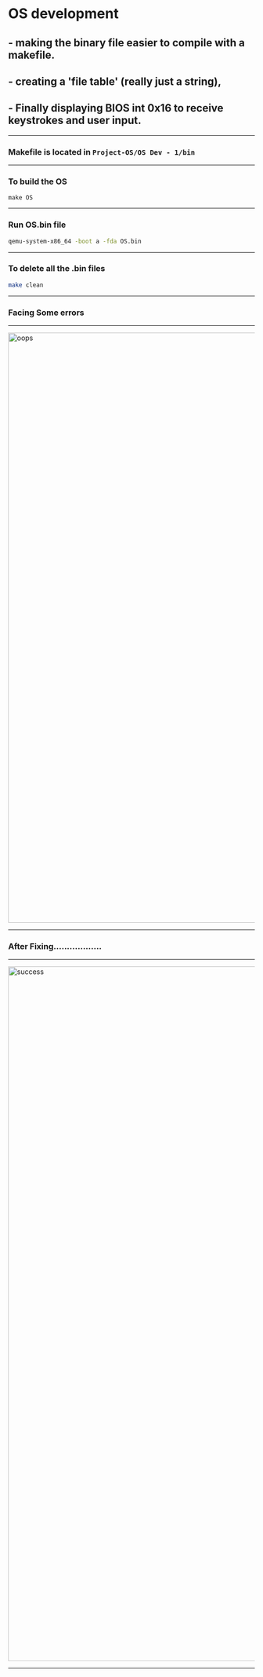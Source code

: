 # OS development
## - making the binary file easier to compile with a makefile.
## - creating a 'file table' (really just a string), 
## - Finally displaying BIOS int 0x16 to receive keystrokes and user input.

---

### Makefile is located in ```Project-OS/OS Dev - 1/bin```

---

### To build the OS

```
make OS
```

---

### Run OS.bin file 

```bash
qemu-system-x86_64 -boot a -fda OS.bin
 ```

---

### To delete all the .bin files

```bash
make clean
```

---

### Facing Some errors

---
<img width="1202" alt="oops" src="https://github.com/user-attachments/assets/1c6707ef-c6ea-4426-bf36-14586c4f272a" />

---

### After Fixing..................

---

<img width="1415" alt="success" src="https://github.com/user-attachments/assets/42efd93f-2687-409d-bdbf-6972693b2736" />

---




